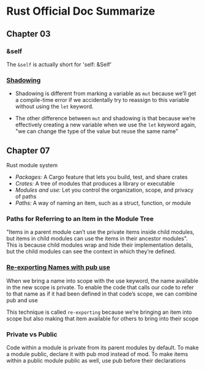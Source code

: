 # Rust Official Doc Summarize

## Chapter 03

### &self

The `&self` is actually short for 'self: &Self'

### [Shadowing]

- Shadowing is different from marking a variable as `mut` because we’ll get a compile-time error if we accidentally try to reassign to this variable without using the `let` keyword.

- The other difference between `mut` and shadowing is that because we’re effectively creating a new variable when we use the `let` keyword again, "we can change the type of the value but reuse the same name"

## Chapter 07

Rust module system

- _Packages:_ A Cargo feature that lets you build, test, and share crates
- _Crates:_ A tree of modules that produces a library or executable
- _Modules and use:_ Let you control the organization, scope, and privacy of paths
- _Paths:_ A way of naming an item, such as a struct, function, or module

### Paths for Referring to an Item in the Module Tree

"Items in a parent module can’t use the private items inside child modules, but items in child modules can use the items in their ancestor modules". This is because child modules wrap and hide their implementation details, but the child modules can see the context in which they’re defined.

### [Re-exporting Names with pub use][reexporting]

When we bring a name into scope with the use keyword, the name available in the new scope is private. To enable the code that calls our code to refer to that name as if it had been defined in that code’s scope, we can combine pub and use

This technique is called `re-exporting` because we’re bringing an item into scope but also making that item available for others to bring into their scope

### Private vs Public

Code within a module is private from its parent modules by default. To make a module public, declare it with pub mod instead of mod. To make items within a public module public as well, use pub before their declarations

<!-- links -->
[Shadowing]: https://doc.rust-lang.org/book/ch03-01-variables-and-mutability.html#shadowing
[reexporting]: https://doc.rust-lang.org/book/ch07-04-bringing-paths-into-scope-with-the-use-keyword.html#re-exporting-names-with-pub-use
